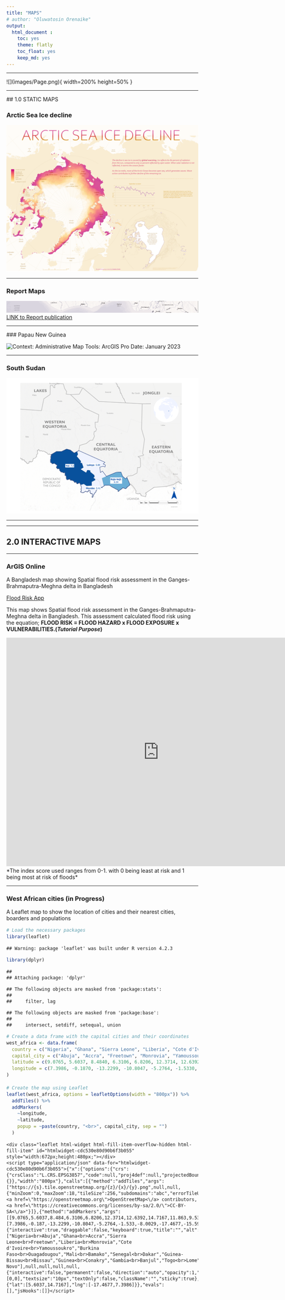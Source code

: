 ```yaml
---
title: "MAPS"
# author: "Oluwatosin Orenaike"
output: 
  html_document :
    toc: yes
    theme: flatly
    toc_float: yes
    keep_md: yes
---
```


<!-- <hr> -->
<!-- # ```{r setup, include=FALSE} -->
<!-- # knitr::opts_chunk$set(echo = FALSE) -->
<!-- # library(gridExtra) -->
<!-- # library(knitr) -->
<!-- # ``` -->


<hr>
![](images/Page.png){ width=200% height=50% }
<hr>
## 1.0 STATIC MAPS 

### Arctic Sea Ice decline
![](images/Arctic.png)
<hr>

### Report Maps
![](images/Page1.png)
[LINK to Report publication](https://dtm.iom.int/reports/nigeria-north-central-and-north-west-mobility-tracking-round-10-idp-atlas-october-2022)
<hr>
### Papau New Guinea

![**Context:** Administrative Map <br> **Tools**: ArcGIS Pro <br>**Date:** January 2023](images/PPG3.png)
<hr>

### South Sudan
![**Context:** Administrative Map](images/SSD4.png)
<hr>

<!-- ### Map of Vanuatu -->
<!-- ![**Context:** Arctic Sea Ice decline made from a turoral. <br> **Tools**: ArcGIS Pro <br>**Date:** January 2023](images/Vanuatu6.png) -->

<hr>

## 2.0 INTERACTIVE MAPS 
<hr>

### ArGIS Online

A Bangladesh map showing Spatial flood risk assessment 
in the Ganges-Brahmaputra-Meghna delta in Bangladesh 

[Flood Risk App](https://www.arcgis.com/apps/instant/basic/index.html?appid=6310e845625645aebd5161856ea5c3c5&locale=en-gb)

This map shows Spatial flood risk assessment in the Ganges-Brahmaputra-Meghna delta in Bangladesh. This assessment calculated flood risk using the equation; **FLOOD RISK = FLOOD HAZARD x FLOOD EXPOSURE x VULNERABILITIES.(*Tutorial Purpose*)**


<iframe src="https://www.arcgis.com/apps/instant/basic/index.html?appid=6310e845625645aebd5161856ea5c3c5&locale=en-gb" width="800" height="600" frameborder="0" style="border:0" allowfullscreen></iframe>
*The index score used ranges from 0-1. with 0 being least at risk and 1 being most at risk of floods*

<hr>

### West African cities (in Progress)

A Leaflet map to show the location of cities and their nearest cities, boarders and populations

```r
# Load the necessary packages
library(leaflet)
```

```
## Warning: package 'leaflet' was built under R version 4.2.3
```

```r
library(dplyr)
```

```
## 
## Attaching package: 'dplyr'
```

```
## The following objects are masked from 'package:stats':
## 
##     filter, lag
```

```
## The following objects are masked from 'package:base':
## 
##     intersect, setdiff, setequal, union
```

```r
# Create a data frame with the capital cities and their coordinates
west_africa <- data.frame(
  country = c("Nigeria", "Ghana", "Sierra Leone", "Liberia", "Cote d'Ivoire", "Burkina Faso", "Mali", "Senegal", "Guinea-Bissau", "Guinea", "Gambia", "Togo", "Benin"),
  capital_city = c("Abuja", "Accra", "Freetown", "Monrovia", "Yamoussoukro", "Ouagadougou", "Bamako", "Dakar", "Bissau", "Conakry", "Banjul", "Lome", "Porto-Novo"),
  latitude = c(9.0765, 5.6037, 8.4840, 6.3106, 6.8206, 12.3714, 12.6392, 14.7167, 11.8630, 9.5357, 13.4531, 6.1319, 6.4968),
  longitude = c(7.3986, -0.1870, -13.2299, -10.8047, -5.2764, -1.5330, -8.0029, -17.4677, -15.5976, -13.6788, -16.5790, 1.2221, 2.6059)
)

# Create the map using Leaflet
leaflet(west_africa, options = leafletOptions(width = "800px")) %>%
  addTiles() %>%
  addMarkers(
    ~longitude,
    ~latitude,
    popup = ~paste(country, "<br>", capital_city, sep = "")
  )
```

```{=html}
<div class="leaflet html-widget html-fill-item-overflow-hidden html-fill-item" id="htmlwidget-cdc530e80d90b6f3b055" style="width:672px;height:480px;"></div>
<script type="application/json" data-for="htmlwidget-cdc530e80d90b6f3b055">{"x":{"options":{"crs":{"crsClass":"L.CRS.EPSG3857","code":null,"proj4def":null,"projectedBounds":null,"options":{}},"width":"800px"},"calls":[{"method":"addTiles","args":["https://{s}.tile.openstreetmap.org/{z}/{x}/{y}.png",null,null,{"minZoom":0,"maxZoom":18,"tileSize":256,"subdomains":"abc","errorTileUrl":"","tms":false,"noWrap":false,"zoomOffset":0,"zoomReverse":false,"opacity":1,"zIndex":1,"detectRetina":false,"attribution":"&copy; <a href=\"https://openstreetmap.org\">OpenStreetMap<\/a> contributors, <a href=\"https://creativecommons.org/licenses/by-sa/2.0/\">CC-BY-SA<\/a>"}]},{"method":"addMarkers","args":[[9.0765,5.6037,8.484,6.3106,6.8206,12.3714,12.6392,14.7167,11.863,9.5357,13.4531,6.1319,6.4968],[7.3986,-0.187,-13.2299,-10.8047,-5.2764,-1.533,-8.0029,-17.4677,-15.5976,-13.6788,-16.579,1.2221,2.6059],null,null,null,{"interactive":true,"draggable":false,"keyboard":true,"title":"","alt":"","zIndexOffset":0,"opacity":1,"riseOnHover":false,"riseOffset":250},["Nigeria<br>Abuja","Ghana<br>Accra","Sierra Leone<br>Freetown","Liberia<br>Monrovia","Cote d'Ivoire<br>Yamoussoukro","Burkina Faso<br>Ouagadougou","Mali<br>Bamako","Senegal<br>Dakar","Guinea-Bissau<br>Bissau","Guinea<br>Conakry","Gambia<br>Banjul","Togo<br>Lome","Benin<br>Porto-Novo"],null,null,null,null,{"interactive":false,"permanent":false,"direction":"auto","opacity":1,"offset":[0,0],"textsize":"10px","textOnly":false,"className":"","sticky":true},null]}],"limits":{"lat":[5.6037,14.7167],"lng":[-17.4677,7.3986]}},"evals":[],"jsHooks":[]}</script>
```


